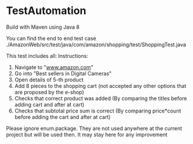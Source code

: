 # TestAutomation
Build with Maven using Java 8

You can find the end to end test case ./AmazonWeb/src/test/java/com/amazon/shopping/test/ShoppingTest.java

This test includes all:
Instructions:
1. Navigate to "www.amazon.com"
2. Go into "Best sellers in Digital Cameras"
3. Open details of 5-th product
4. Add 8 pieces to the shopping cart (not accepted any other options that are proposed by the e-shop)
5. Checks that correct product was added (By comparing the titles before adding cart and after at cart)
6. Checks that subtotal price sum is correct (By comparing price*count before adding the cart and after at cart)

Please ignore enum.package. They are not used anywhere at the current project but  will be used then. It may stay here for any improvement
